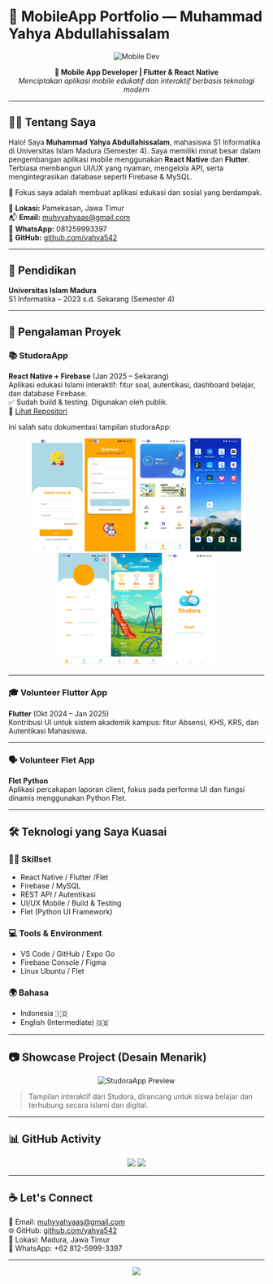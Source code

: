 # 📱 MobileApp Portfolio — Muhammad Yahya Abdullahissalam

<p align="center">
  <img src="https://media.giphy.com/media/qgQUggAC3Pfv687qPC/giphy.gif" width="300" alt="Mobile Dev">
</p>

<p align="center">
  <b>🚀 Mobile App Developer | Flutter & React Native</b><br>
  <i>Menciptakan aplikasi mobile edukatif dan interaktif berbasis teknologi modern</i>
</p>

---

## 👨‍💻 Tentang Saya

Halo! Saya **Muhammad Yahya Abdullahissalam**, mahasiswa S1 Informatika di Universitas Islam Madura (Semester 4). Saya memiliki minat besar dalam pengembangan aplikasi mobile menggunakan **React Native** dan **Flutter**. Terbiasa membangun UI/UX yang nyaman, mengelola API, serta mengintegrasikan database seperti Firebase & MySQL.  

🎯 Fokus saya adalah membuat aplikasi edukasi dan sosial yang berdampak.

📍 **Lokasi:** Pamekasan, Jawa Timur  
📬 **Email:** muhyyahyaas@gmail.com  
📱 **WhatsApp:** 081259993397  
🔗 **GitHub:** [github.com/yahya542](https://github.com/yahya542)

---

## 🧾 Pendidikan

**Universitas Islam Madura**  
S1 Informatika – 2023 s.d. Sekarang (Semester 4)

---

## 💼 Pengalaman Proyek

### 📚 StudoraApp
**React Native + Firebase** (Jan 2025 – Sekarang)  
Aplikasi edukasi Islami interaktif: fitur soal, autentikasi, dashboard belajar, dan database Firebase.  
✅ Sudah build & testing. Digunakan oleh publik.  
🔗 [Lihat Repositori](https://github.com/yahya542/scidacapp) 

ini salah satu dokumentasi tampilan studoraApp: 
<p align="center">
  <img src="./assets/login.jpg" width="100" alt="Login Page">
  <img src="./assets/signup.jpg" width="100" alt="su Page">
  <img src="./assets/db.jpg" width="100" alt="db Page">
  <img src="./assets/icon.jpg" width="100" alt="awal Page">
  <img src="./assets/profile.jpg" width="100" alt="profile Page">
  <img src="./assets/leaderbord.jpg" width="100" alt="Ldb Page">
  <img src="./assets/comingsoon.jpg" width="100" alt="cs Page">
  

</p>


---

### 🎓 Volunteer Flutter App
**Flutter** (Okt 2024 – Jan 2025)  
Kontribusi UI untuk sistem akademik kampus: fitur Absensi, KHS, KRS, dan Autentikasi Mahasiswa.

---

### 🗣️ Volunteer Flet App
**Flet Python**  
Aplikasi percakapan laporan client, fokus pada performa UI dan fungsi dinamis menggunakan Python Flet.

---

## 🛠️ Teknologi yang Saya Kuasai

### 👨‍🔧 Skillset
- React Native / Flutter /Flet
- Firebase / MySQL
- REST API / Autentikasi
- UI/UX Mobile / Build & Testing
- Flet (Python UI Framework)

### 💻 Tools & Environment
- VS Code / GitHub / Expo Go
- Firebase Console / Figma
- Linux Ubuntu / Flet

### 🌍 Bahasa
- Indonesia 🇮🇩
- English (Intermediate) 🇬🇧

---

## 📷 Showcase Project (Desain Menarik)

<p align="center">
  <img src="https://user-images.githubusercontent.com/0000000/123456789-4f5e9e00-d7f0-11eb-8ebd-c96ff3d0b215.png" width="500" alt="StudoraApp Preview">
</p>

> Tampilan interaktif dari Studora, dirancang untuk siswa belajar dan terhubung secara islami dan digital.

---

## 📊 GitHub Activity

<p align="center">
  <img src="https://github-readme-stats.vercel.app/api?username=yahya542&show_icons=true&theme=tokyonight" width="400"/>
  <img src="https://github-readme-streak-stats.herokuapp.com/?user=yahya542&theme=tokyonight" width="400"/>
</p>

---

## ☕ Let's Connect

📧 Email: [muhyyahyaas@gmail.com](mailto:muhyyahyaas@gmail.com)  
🌐 GitHub: [github.com/yahya542](https://github.com/yahya542)  
📍 Lokasi: Madura, Jawa Timur  
📱 WhatsApp: +62 812-5999-3397  

---

<p align="center">
  <img src="https://capsule-render.vercel.app/api?type=waving&color=gradient&height=100&section=footer"/>
</p>
